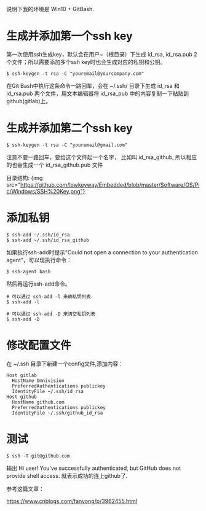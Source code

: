 说明下我的环境是 Win10 + GitBash.

# 生成并添加第一个ssh key

第一次使用ssh生成key，默认会在用户~（根目录）下生成 id_rsa, id_rsa.pub 2个文件；所以需要添加多个ssh key时也会生成对应的私钥和公钥。
```
$ ssh-keygen -t rsa -C "youremail@yourcompany.com"
```
在Git Bash中执行这条命令一路回车，会在 ~/.ssh/ 目录下生成 id_rsa 和 id_rsa.pub 两个文件，用文本编辑器将 id_rsa_pub 中的内容复制一下粘贴到github(gitlab)上。


# 生成并添加第二个ssh key
```
$ ssh-keygen -t rsa -C "youremail@gmail.com"
```
注意不要一路回车，要给这个文件起一个名字， 比如叫 id_rsa_github, 所以相应的也会生成一个 id_rsa_github.pub 文件

目录结构:
{img src="https://github.com/lowkeyway/Embedded/blob/master/Software/OS/Pic/Windows/SSH%20Key.png"}

# 添加私钥

```
$ ssh-add ~/.ssh/id_rsa
$ ssh-add ~/.ssh/id_rsa_github
```
如果执行ssh-add时提示"Could not open a connection to your authentication agent"，可以现执行命令：
```
$ ssh-agent bash
```
然后再运行ssh-add命令。

```
# 可以通过 ssh-add -l 来确私钥列表
$ ssh-add -l

# 可以通过 ssh-add -D 来清空私钥列表
$ ssh-add -D
```

# 修改配置文件

在 ~/.ssh 目录下新建一个config文件,添加内容：
```
Host gitlab
  HostName Omnivision
  PreferredAuthentications publickey
  IdentityFile ~/.ssh/id_rsa
Host github
  HostName github.com
  PreferredAuthentications publickey
  IdentityFile ~/.ssh/github_id_rsa
```


# 测试

```
$ ssh -T git@github.com
```

输出
Hi user! You've successfully authenticated, but GitHub does not provide shell access. 就表示成功的连上github了.





参考这篇文章：

https://www.cnblogs.com/fanyong/p/3962455.html
